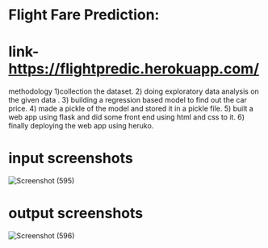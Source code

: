 # Flight Fare Prediction: 

# link-https://flightpredic.herokuapp.com/


methodology
1)collection the dataset. 2) doing exploratory data analysis on the given data . 3) building a regression based model to find out the car price. 4) made a pickle of the model and stored it in a pickle file. 5) built a web app using flask and did some front end using html and css to it. 6) finally deploying the web app using heruko.

# input screenshots
![Screenshot (595)](https://user-images.githubusercontent.com/62174146/142771809-a66b4d54-52bb-49cf-88e5-bbec038caf94.png)


# output screenshots

![Screenshot (596)](https://user-images.githubusercontent.com/62174146/142771831-d181f26f-08b9-4e76-8118-4d206d97675e.png)
